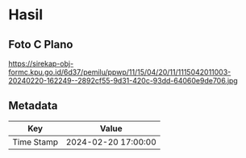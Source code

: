 # Hasil

## Foto C Plano

https://sirekap-obj-formc.kpu.go.id/6d37/pemilu/ppwp/11/15/04/20/11/1115042011003-20240220-162249--2892cf55-9d31-420c-93dd-64060e9de706.jpg


## Metadata

| Key        | Value               |
| ---------- | ------------------- |
| Time Stamp | 2024-02-20 17:00:00 |



